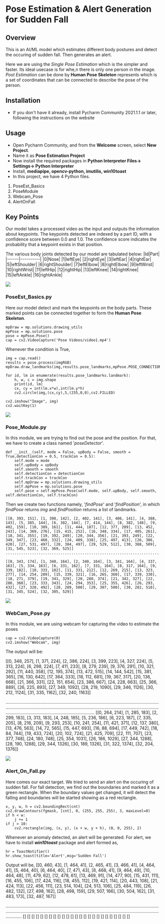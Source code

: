 # Pose Estimation & Alert Generation for Sudden Fall

## Overview
This is an AI/ML model which estimates different body postures and detect the occuring of sudden fall. Then generates an alert. 

Here we are using the _Single Pose Estimation_ which is the simpler and faster. Its ideal usecase is for whe,n there is only one person in the image. _Post Estimation_ can be done by **Human Pose Skeleton** represents which is a set of coordinates that can be connected to describe the pose of the person. 

## Installation 

- If you don't have it already, install Pycharm Community 2021.1.1  or later, following the instructions on the website

## Usage
- Open Pycharm Community, and from the **Welcome** screen, select **New Project**.
- Name it as **Pose Estimation Project**
- Now install the required packages in **Python Interpreter Files-> Settings-> Python Interpreter**
- Install, **mediapipe, opencv-python, imutilis, win10toast**
- In this project, we have 4 Python files.
1. PoseEst_Basics
2. PoseModule
3. Webcam_Pose
4. AlertOnFall

## Key Points
Our model takes a processed video as the input and outputs the information about keypoints. The keypoints detected are indexed by a part ID, with a confidence score between 0.0 and 1.0. The confidence score indicates the probability that a keypoint exists in that position.


The various body joints detected by our model are tabulated below:
|Id|Part|
|------|----------|
|0|Nose|
|1|leftEye|
|2|rightEye|
|3|leftEar|
|4|rightEar|
|5|leftShoulder|
|6|rightShoulder|
|7|leftElbow|
|8|rightElbow|
|9|leftWrist|
|10|rightWrist|
|11|leftHip|
|12|rightHip|
|13|leftKnee|
|14|rightKnee|
|15|leftAnkle|
|16|rightAnkle|

![](https://i1.wp.com/www.marktechpost.com/wp-content/uploads/2020/08/Screenshot-2020-08-25-at-10.01.08-PM.png?fit=1039%2C620&ssl=1)

### **PoseEst_Basics.py**
Here our model detect and mark the keypoints on the body parts. These marked points can be connected together to form the **Human Pose Skeleton**.

```
mpDraw = mp.solutions.drawing_utils
mpPose = mp.solutions.pose
pose = mpPose.Pose()
cap = cv2.VideoCapture('Pose Videos/video1.mp4')
```
Whenever the condition is True,
``` 
img = cap.read()
results = pose.process(imgRGB)
mpDraw.draw_landmarks(img,results.pose_landmarks,mpPose.POSE_CONNECTIONS)

for id, lm in enumerate(results.pose_landmarks.landmark):
    h, w, c = img.shape
    print(id, lm)
    cx, cy = int(lm.x*w),int(lm.y*h)
    cv2.circle(img,(cx,cy),5,(255,0,0),cv2.FILLED)

cv2.imshow("Image", img)
cv2.waitKey(1)
```

![](https://learnopencv.com/wp-content/uploads/2018/05/OpenPose.jpg)

### **Pose_Module.py**
In this module, we are trying to find out the pose and the position. For that, we have to create a class named '_poseDetector_'.
```
def __init__(self, mode = False, upBody = False, smooth = True,detectionCon = 0.5, trackCon = 0.5):
    self.mode = mode
    self.upBody = upBody
    self.smooth = smooth
    self.detectionCon = detectionCon
    self.trackCon = trackCon
    self.mpDraw = mp.solutions.drawing_utils
    self.mpPose = mp.solutions.pose
    self.pose = self.mpPose.Pose(self.mode, self.upBody, self.smooth, self.detectionCon, self.trackCon)
```

Then we create two functions namely, '_findPose_' and '_findPosition_', in which _findPose_ returns  _img_ and _findPosition_ returns a list of landmarks.
```
[[0, 393, 151], [1, 398, 142], [2, 402, 141], [3, 406, 141], [4, 388, 143], [5, 385, 144], [6, 382, 144], [7, 414, 144], [8, 382, 148], [9, 402, 159], [10, 389, 161], [11, 444, 187], [12, 377, 209], [13, 452, 243], [14, 369, 276], [15, 415, 252], [16, 348, 334], [17, 405, 261], [18, 341, 355], [19, 392, 249], [20, 344, 356], [21, 393, 249], [22, 349, 347], [23, 460, 332], [24, 409, 338], [25, 497, 413], [26, 386, 420], [27, 531, 497], [28, 384, 497], [29, 529, 512], [30, 388, 509], [31, 545, 523], [32, 369, 525]]
...........................................................................................................................................................................................................................................................................................................................

[[0, 343, 174], [1, 340, 164], [2, 340, 164], [3, 341, 164], [4, 337, 163], [5, 334, 163], [6, 331, 162], [7, 331, 164], [8, 317, 164], [9, 339, 182], [10, 333, 182], [11, 331, 212], [12, 269, 215], [13, 323, 277], [14, 254, 289], [15, 339, 321], [16, 265, 360], [17, 339, 330], [18, 271, 379], [19, 341, 329], [20, 280, 374], [21, 342, 327], [22, 280, 368], [23, 333, 343], [24, 294, 353], [25, 355, 426], [26, 293, 432], [27, 320, 492], [28, 289, 500], [29, 307, 500], [30, 282, 510], [31, 345, 524], [32, 305, 529]]
```
![](https://cdn-images-1.medium.com/max/600/1*H2ViR54BACV0patPZmhHnw.gif)

### **WebCam_Pose.py**
In this module, we are using webcam for capturing the video to estimate the poses 

```
cap = cv2.VideoCapture(0)
cv2.imshow("Webcam", img)
```
The output will be:

[[0, 348, 257], [1, 371, 224], [2, 386, 224], [3, 399, 223], [4, 327, 224], [5, 313, 224], [6, 298, 224], [7, 411, 233], [8, 279, 239], [9, 376, 291], [10, 321, 292], [11, 440, 358], [12, 195, 374], [13, 472, 515], [14, 144, 542], [15, 381, 365], [16, 130, 642], [17, 364, 333], [18, 112, 681], [19, 367, 317], [20, 136, 668], [21, 366, 331], [22, 151, 654], [23, 386, 667], [24, 228, 663], [25, 366, 889], [26, 225, 893], [27, 349, 1092], [28, 219, 1090], [29, 346, 1126], [30, 212, 1124], [31, 335, 1162], [32, 240, 1163]]

................................................................................................................................................................................................................................................................................................................................
[[0, 264, 214], [1, 285, 183], [2, 299, 183], [3, 313, 183], [4, 248, 185], [5, 236, 186], [6, 223, 187], [7, 335, 205], [8, 216, 209], [9, 293, 253], [10, 241, 254], [11, 421, 371], [12, 137, 380], [13, 476, 563], [14, 72, 565], [15, 447, 693], [16, 88, 694], [17, 449, 742], [18, 84, 744], [19, 433, 724], [20, 102, 724], [21, 425, 709], [22, 111, 707], [23, 377, 748], [24, 180, 748], [25, 354, 1031], [26, 186, 1029], [27, 344, 1288], [28, 190, 1288], [29, 344, 1326], [30, 189, 1326], [31, 322, 1374], [32, 204, 1376]]

![](https://www.tensorflow.org/images/lite/models/pose_estimation.gif)


### **Alert_On_Fall.py**
Here comes our exact target. We tried to send an alert on the occuring of sudden fall. For fall detection, we find out the boundaries and marked it as a green rectangle. When the boundary values get changed, it will detect the falling and boundaries will be started showing as a red rectangle.

```
x, y, w, h = cv2.boundingRect(cnt)
cv2.drawContours(fgmask, [cnt], 0, (255, 255, 255), 3, maxLevel=0)
if h < w:
    j += 1
if j > 10:
    cv2.rectangle(img, (x, y), (x + w, y + h), (0, 0, 255), 2)
```

Whenever an anomaly detected, an alert will be generated. For alert, we have to install **_win10toast_** package and alert formed as,

``` 
hr = ToastNotifier()
hr.show_toast(title='Alert',msg='Sudden Fall')
```

Output will be,
[[0, 460, 43], [1, 464, 41], [2, 465, 41], [3, 466, 41], [4, 464, 41], [5, 464, 40], [6, 464, 40], [7, 471, 43], [8, 468, 41], [9, 464, 49], [10, 464, 48], [11, 479, 62], [12, 478, 61], [13, 469, 91], [14, 477, 90], [15, 431, 111], [16, 455, 106], [17, 424, 116], [18, 455, 112], [19, 421, 114], [20, 443, 108], [21, 424, 113], [22, 456, 111], [23, 514, 104], [24, 513, 106], [25, 484, 119], [26, 482, 132], [27, 498, 162], [28, 498, 159], [29, 507, 166], [30, 504, 162], [31, 483, 173], [32, 487, 167]]

.....................................................................................................................................................................................................................................................................
[]
[]
[]
[]
[]
[]
[]
[]
[]
[]
[]
[]
[]
[]
[]
[]
[]
[]
[]
[]
[]
[]
[]
[]
[]
